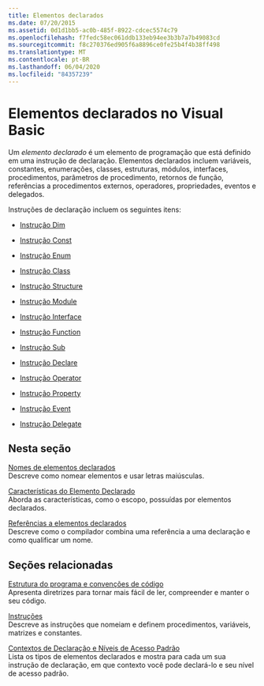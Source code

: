 ```yaml
---
title: Elementos declarados
ms.date: 07/20/2015
ms.assetid: 0d1d1bb5-ac0b-485f-8922-cdcec5574c79
ms.openlocfilehash: f7fedc58ec061ddb133eb94ee3b3b7a7b49083cd
ms.sourcegitcommit: f8c270376ed905f6a8896ce0fe25b4f4b38ff498
ms.translationtype: MT
ms.contentlocale: pt-BR
ms.lasthandoff: 06/04/2020
ms.locfileid: "84357239"
---
```

# <a name="declared-elements-in-visual-basic"></a>Elementos declarados no Visual Basic
Um *elemento declarado* é um elemento de programação que está definido em uma instrução de declaração. Elementos declarados incluem variáveis, constantes, enumerações, classes, estruturas, módulos, interfaces, procedimentos, parâmetros de procedimento, retornos de função, referências a procedimentos externos, operadores, propriedades, eventos e delegados.  
  
 Instruções de declaração incluem os seguintes itens:  
  
- [Instrução Dim](../../../language-reference/statements/dim-statement.md)  
  
- [Instrução Const](../../../language-reference/statements/const-statement.md)  
  
- [Instrução Enum](../../../language-reference/statements/enum-statement.md)  
  
- [Instrução Class](../../../language-reference/statements/class-statement.md)  
  
- [Instrução Structure](../../../language-reference/statements/structure-statement.md)  
  
- [Instrução Module](../../../language-reference/statements/module-statement.md)  
  
- [Instrução Interface](../../../language-reference/statements/interface-statement.md)  
  
- [Instrução Function](../../../language-reference/statements/function-statement.md)  
  
- [Instrução Sub](../../../language-reference/statements/sub-statement.md)  
  
- [Instrução Declare](../../../language-reference/statements/declare-statement.md)  
  
- [Instrução Operator](../../../language-reference/statements/operator-statement.md)  
  
- [Instrução Property](../../../language-reference/statements/property-statement.md)  
  
- [Instrução Event](../../../language-reference/statements/event-statement.md)  
  
- [Instrução Delegate](../../../language-reference/statements/delegate-statement.md)  
  
## <a name="in-this-section"></a>Nesta seção  
 [Nomes de elementos declarados](declared-element-names.md)  
 Descreve como nomear elementos e usar letras maiúsculas.  
  
 [Características do Elemento Declarado](declared-element-characteristics.md)  
 Aborda as características, como o escopo, possuídas por elementos declarados.  
  
 [Referências a elementos declarados](references-to-declared-elements.md)  
 Descreve como o compilador combina uma referência a uma declaração e como qualificar um nome.  
  
## <a name="related-sections"></a>Seções relacionadas  
 [Estrutura do programa e convenções de código](../../program-structure/program-structure-and-code-conventions.md)  
 Apresenta diretrizes para tornar mais fácil de ler, compreender e manter o seu código.  
  
 [Instruções](../../../language-reference/statements/index.md)  
 Descreve as instruções que nomeiam e definem procedimentos, variáveis, matrizes e constantes.  
  
 [Contextos de Declaração e Níveis de Acesso Padrão](../../../language-reference/statements/declaration-contexts-and-default-access-levels.md)  
 Lista os tipos de elementos declarados e mostra para cada um sua instrução de declaração, em que contexto você pode declará-lo e seu nível de acesso padrão.

